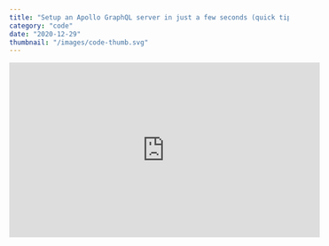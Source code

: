 ```yaml
---
title: "Setup an Apollo GraphQL server in just a few seconds (quick tip)"
category: "code"
date: "2020-12-29"
thumbnail: "/images/code-thumb.svg"
---
```

<div class="video-container">
<iframe width="560" height="315" src="https://www.youtube.com/embed/1qJCt8TRwnY" frameborder="0" allow="accelerometer; autoplay; clipboard-write; encrypted-media; gyroscope; picture-in-picture" allowfullscreen></iframe>
</div>